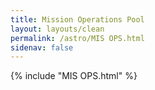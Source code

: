 ```yaml
---
title: Mission Operations Pool
layout: layouts/clean
permalink: /astro/MIS OPS.html
sidenav: false
---
```



{% include "MIS OPS.html" %}